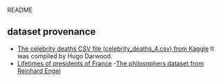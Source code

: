 

README

## dataset provenance

- [The celebrity deaths CSV file (celebrity_deaths_4.csv) from Kaggle](https://www.kaggle.com/hugodarwood/celebrity-deaths)
It was compiled by Hugo Darwood.
- [Lifetimes of presidents of France](https://www.downloadexcelfiles.com/fr_en/download-excel-file-list-presidents-france#.Ycda3WhKhD8)
-[The philosophers dataset from Reinhard Engel](http://bl.ocks.org/rengel-de/5603464)

